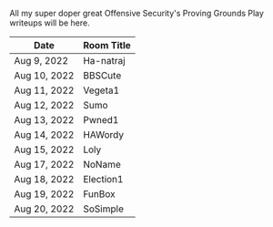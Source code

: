 All my super doper great Offensive Security's Proving Grounds Play writeups will be here.

Date			| Room Title
----------------|------------------------
Aug 9, 2022		| Ha-natraj
Aug 10, 2022	| BBSCute
Aug 11, 2022	| Vegeta1
Aug 12, 2022	| Sumo
Aug 13, 2022	| Pwned1
Aug 14, 2022	| HAWordy
Aug 15, 2022	| Loly
Aug 17, 2022	| NoName
Aug 18, 2022	| Election1
Aug 19, 2022	| FunBox
Aug 20, 2022	| SoSimple
